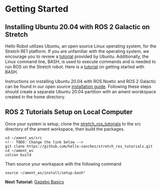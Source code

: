 # Getting Started

## Installing Ubuntu 20.04 with ROS 2 Galactic on Stretch
Hello Robot utilizes Ubuntu, an open source Linux operating system, for the Stretch RE1 platform. If you are unfamiliar with the operating system, we encourage you to review a [tutorial](https://ubuntu.com/tutorials/command-line-for-beginners#1-overview) provided by Ubuntu. Additionally, the Linux command line, BASH, is used to execute commands and is needed to run ROS on the Stretch robot. Here is a [tutorial](https://ryanstutorials.net/linuxtutorial/) on getting started with BASH.

<!-- TODO: Change the installation instructions link below -->
Instructions on installing Ubuntu 20.04 with ROS Noetic and ROS 2 Galactic can be found in our open source [installation guide](https://github.com/hello-robot/stretch_ros/blob/dev/noetic/install_noetic.md). Following these steps should create a separate Ubuntu 20.04 partition with an ament worskspace created in the home directory.

## ROS 2 Tutorials Setup on Local Computer
Once your system is setup, clone the [stretch_ros_tutorials](https://github.com/hello-sanchez/stretch_ros_tutorials.git) to the src directory of the ament workspace, then build the packages.

```
cd ~/ament_ws/src
<!-- TODO: Change the link below -->
git clone https://github.com/hello-sanchez/stretch_ros_tutorials.git
cd ~/ament_ws
colcon build
```

Then source your workspace with the following command
```
source ~/ament_ws/install/setup.bash"
```

**Next Tutorial:** [Gazebo Basics](gazebo_basics.md)
